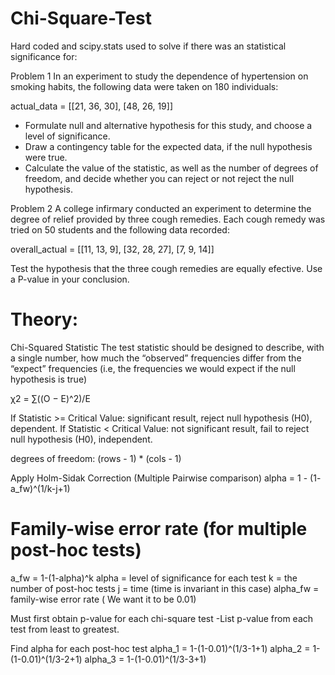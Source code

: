 # Chi-Square-Test
Hard coded and scipy.stats used to solve if there was an statistical significance for: 


Problem 1
In an experiment to study the dependence of hypertension on smoking habits, the
following data were taken on 180 individuals:

actual_data = [[21, 36, 30],
               [48, 26, 19]]

- Formulate null and alternative hypothesis for this study, and choose a level of
significance.
- Draw a contingency table for the expected data, if the null hypothesis were true.
- Calculate the value of the statistic, as well as the number of degrees of freedom,
and decide whether you can reject or not reject the null hypothesis.



Problem 2
A college infirmary conducted an experiment to determine the degree of relief provided
by three cough remedies. Each cough remedy was tried on 50 students and the following
data recorded:

overall_actual = [[11, 13, 9],
                  [32, 28, 27],
                  [7, 9, 14]]

Test the hypothesis that the three cough remedies are equally efective. Use a P-value
in your conclusion.



# Theory:
Chi-Squared Statistic
The test statistic should be designed to describe, with a single
number, how much the “observed” frequencies differ from the
“expect” frequencies (i.e, the frequencies we would expect if the null hypothesis is true)

χ2 = ∑((O − E)^2)/E

If Statistic >= Critical Value: significant result, reject null hypothesis (H0), dependent.
If Statistic < Critical Value: not significant result, fail to reject null hypothesis (H0), independent.

degrees of freedom: (rows - 1) * (cols - 1)

Apply Holm-Sidak Correction (Multiple Pairwise comparison)
alpha = 1 - (1- a_fw)^(1/k-j+1)
# Family-wise error rate (for multiple post-hoc tests)
a_fw = 1-(1-alpha)^k
alpha = level of significance for each test
k = the number of post-hoc tests
j = time (time is invariant in this case)
alpha_fw = family-wise error rate ( We want it to be 0.01)

Must first obtain p-value for each chi-square test
    -List p-value from each test from least to greatest.

Find alpha for each post-hoc test
alpha_1 = 1-(1-0.01)^(1/3-1+1)
alpha_2 = 1-(1-0.01)^(1/3-2+1)
alpha_3 = 1-(1-0.01)^(1/3-3+1)
